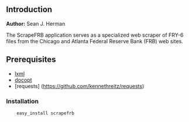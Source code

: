 ## Introduction
**Author:** Sean J. Herman

The ScrapeFRB application serves as a specialized web scraper of FRY-6 files from the Chicago and Atlanta
Federal Reserve Bank (FRB) web sites.

## Prerequisites

* [lxml](https://github.com/lxml/lxml)
* [docopt](https://github.com/docopt/docopt)
* [requests] (https://github.com/kennethreitz/requests)


### Installation

        easy_install scrapefrb